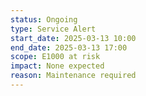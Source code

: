 ```yaml
---
status: Ongoing
type: Service Alert
start_date: 2025-03-13 10:00
end_date: 2025-03-13 17:00
scope: E1000 at risk
impact: None expected
reason: Maintenance required
---
```

